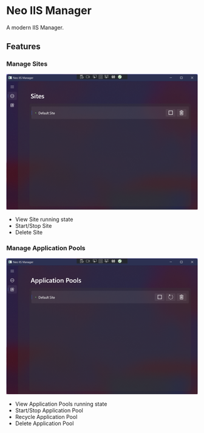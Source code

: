# Neo IIS Manager

A modern IIS Manager.

## Features

### Manage Sites

![Manage Sites](/docs/assets/sites.png "Sites")

- View Site running state
- Start/Stop Site
- Delete Site

### Manage Application Pools

![Manage Application Pools](/docs/assets/application-pools.png "Application Pools")

- View Application Pools running state
- Start/Stop Application Pool
- Recycle Application Pool
- Delete Application Pool
